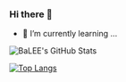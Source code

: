 ### Hi there 👋
- 🌱 I’m currently learning ...
<!--
**tidik/tidik** is a ✨ _special_ ✨ repository because its `README.md` (this file) appears on your GitHub profile.

Here are some ideas to get you started:

- 🔭 I’m currently working on ...
- 🌱 I’m currently learning ...
- 👯 I’m looking to collaborate on ...
- 🤔 I’m looking for help with ...
- 💬 Ask me about ...
- 📫 How to reach me: ...
- 😄 Pronouns: ...
- ⚡ Fun fact: ...
-->

![BaLEE's GitHub Stats]([https://github-readme-stats.vercel.app/api?username=tidik&show_icons=true&theme=ambient_gradientl](https://github-readme-stats.vercel.app/api?username=tidik&show_icons=true&theme=ambient_gradient)https://github-readme-stats.vercel.app/api?username=tidik&show_icons=true&theme=ambient_gradient)


[![Top Langs](https://github-readme-stats.vercel.app/api/top-langs/?username=tidik&theme=calm)](https://github.com/anuraghazra/github-readme-stats)
